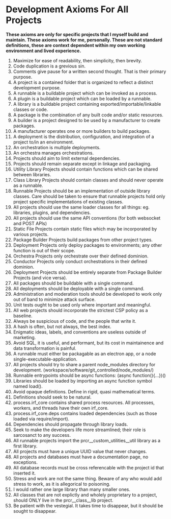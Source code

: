 # Development Axioms For All Projects

**These axioms are only for specific projects that I myself build and maintain.  These axioms work for me, personally.  These are not standard definitions, these are context dependent within my own working environment and lived experience.**


1. Maximize for ease of readability, then simplicity, then brevity.
2. Code duplication is a grevious sin.
3. Comments give pause for a written second thought.  That is their primary purpose.
4. A project is a contained folder that is organized to reflect a distinct development purpose.
5. A runnable is a buildable project which can be invoked as a process.
6. A plugin is a buildable project which can be loaded by a runnable.
7. A library is a buildable project containing exported/importable/linkable classes or code.
8. A package is the combination of any built code and/or static resources.
9. A builder is a project designed to be used by a manufacturer to create packages.
10. A manufacturer operates one or more builders to build packages.
11. A deployment is the distribution, configuration, and integration of a project to/in an environment.
12. An orchestration is multiple deployments.
13. An orchestra manages orchestrations.
14. Projects should aim to limit external dependencies.
15. Projects should remain separate except in linkage and packaging.
16. Utility Library Projects should contain functions which can be shared between libraries.
17. Class Library Projects should contain classes and should never operate as a runnable.
18. Runnable Projects should be an implementation of outside library classes.  Care should be taken to ensure that runnable projects hold only project specific implementations of existing classes.
19. All projects should use the same loader classes for all things: eg. libraries, plugins, and dependencies.
20. All projects should use the same API conventions (for both websocket and POST APIs)
21. Static File Projects contain static files which may be incorporated by various projects.
22. Package Builder Projects build packages from other project types.
23. Deployment Projects only deploy packages to environments; any other function is out of their scope.
24. Orchestra Projects only orchestrate over their defined dominion.
25. Conductor Projects only conduct orchestrations in their defined dominion.
26. Deployment Projects should be entirely separate from Package Builder Projects (and vice versa).
27. All packages should be buildable with a single command.
28. All deployments should be deployable with a single command.
29. Administration and moderation tools should be developed to work only out of band to minimize attack surface.
30. Unit tests ought to be used only where important and meaningful.
31. All web projects should incorporate the strictest CSP policy as a baseline.
32. Always be suspicious of code, and the people that write it.
33. A hash is often, but not always, the best index.
34. Enigmatic ideas, labels, and conventions are useless outside of marketing.
35. Avoid SQL, it is useful, and performant, but its cost in maintainence and data transformation is painful.
36. A runnable must either be packagable as an electron app, or a node single-executable-application.
37. All projects should try to share a parent node_modules directory for development. (workspace/software/git_controlled/node_modules/)
38. Runnable entrypoints should be async functions: (async function(){...})()
39. Libraries should be loaded by importing an async function symbol named load().
40. Avoid opaque definitions.  Define in rigid, quasi mathematical terms.
41. Definitions should seek to be natural.
42. process.irf_core contains shared process resources.  All processes, workers, and threads have their own irf_core.
43. process.irf_core.deps contains loaded dependencies (such as those loaded via require/import).
44. Dependencies should propagate through library loads.
45. Seek to make the developers life more streamlined; their role is sarcosanct to any success.
46. All runnable projects import the prcr__custom_utilities__util library as a first library. 
47. All projects must have a unique UUID value that never changes.
48. All projects and databases must have a documentation page, no exceptions.
49. All database records must be cross referencable with the project id that inserted it.
50. Stress and work are not the same thing.  Beware of any who would add stress to work, as it is allegorical to poisoning.
51. I would rather one large library than many smaller ones.
52. All classes that are not explictly and wholely proprietary to a project, should ONLY live in the prcr__class__lib project.
53. Be patient with the vestegial.  It takes time to disappear, but it should be sought to disappear.
